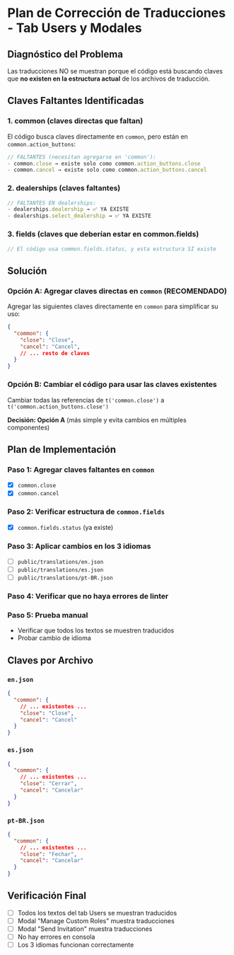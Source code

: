 # Plan de Corrección de Traducciones - Tab Users y Modales

## Diagnóstico del Problema

Las traducciones NO se muestran porque el código está buscando claves que **no existen en la estructura actual** de los archivos de traducción.

## Claves Faltantes Identificadas

### 1. **common** (claves directas que faltan)
El código busca claves directamente en `common`, pero están en `common.action_buttons`:

```typescript
// FALTANTES (necesitan agregarse en 'common'):
- common.close → existe solo como common.action_buttons.close
- common.cancel → existe solo como common.action_buttons.cancel
```

### 2. **dealerships** (claves faltantes)
```typescript
// FALTANTES EN dealerships:
- dealerships.dealership → ✅ YA EXISTE
- dealerships.select_dealership → ✅ YA EXISTE
```

### 3. **fields** (claves que deberían estar en common.fields)
```typescript
// El código usa common.fields.status, y esta estructura SÍ existe
```

## Solución

### Opción A: Agregar claves directas en `common` (RECOMENDADO)
Agregar las siguientes claves directamente en `common` para simplificar su uso:

```json
{
  "common": {
    "close": "Close",
    "cancel": "Cancel",
    // ... resto de claves
  }
}
```

### Opción B: Cambiar el código para usar las claves existentes
Cambiar todas las referencias de `t('common.close')` a `t('common.action_buttons.close')`

**Decisión: Opción A** (más simple y evita cambios en múltiples componentes)

## Plan de Implementación

### Paso 1: Agregar claves faltantes en `common`
- [x] `common.close`
- [x] `common.cancel`

### Paso 2: Verificar estructura de `common.fields`
- [x] `common.fields.status` (ya existe)

### Paso 3: Aplicar cambios en los 3 idiomas
- [ ] `public/translations/en.json`
- [ ] `public/translations/es.json`
- [ ] `public/translations/pt-BR.json`

### Paso 4: Verificar que no haya errores de linter

### Paso 5: Prueba manual
- Verificar que todos los textos se muestren traducidos
- Probar cambio de idioma

## Claves por Archivo

### `en.json`
```json
{
  "common": {
    // ... existentes ...
    "close": "Close",
    "cancel": "Cancel"
  }
}
```

### `es.json`
```json
{
  "common": {
    // ... existentes ...
    "close": "Cerrar",
    "cancel": "Cancelar"
  }
}
```

### `pt-BR.json`
```json
{
  "common": {
    // ... existentes ...
    "close": "Fechar",
    "cancel": "Cancelar"
  }
}
```

## Verificación Final

- [ ] Todos los textos del tab Users se muestran traducidos
- [ ] Modal "Manage Custom Roles" muestra traducciones
- [ ] Modal "Send Invitation" muestra traducciones
- [ ] No hay errores en consola
- [ ] Los 3 idiomas funcionan correctamente
